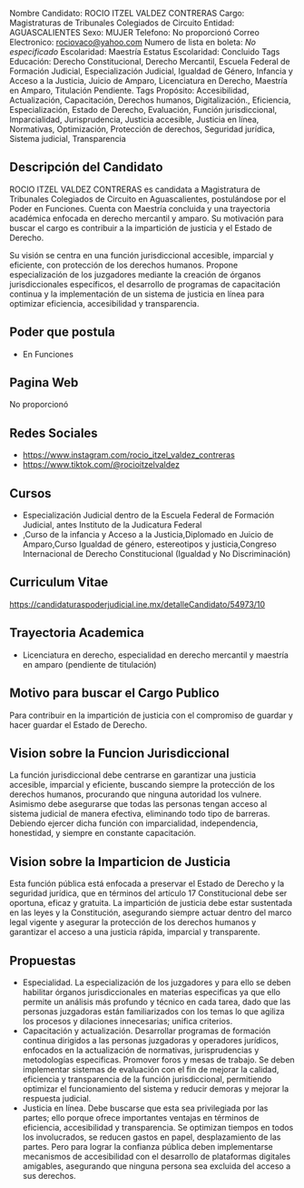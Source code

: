 Nombre Candidato: ROCIO ITZEL VALDEZ CONTRERAS
Cargo: Magistraturas de Tribunales Colegiados de Circuito
Entidad: AGUASCALIENTES
Sexo: MUJER
Telefono: No proporcionó
Correo Electronico: rociovaco@yahoo.com
Numero de lista en boleta: *No especificado*
Escolaridad: Maestría
Estatus Escolaridad: Concluido
Tags Educación: Derecho Constitucional, Derecho Mercantil, Escuela Federal de Formación Judicial, Especialización Judicial, Igualdad de Género, Infancia y Acceso a la Justicia, Juicio de Amparo, Licenciatura en Derecho, Maestría en Amparo, Titulación Pendiente.
Tags Propósito: Accesibilidad, Actualización, Capacitación, Derechos humanos, Digitalización., Eficiencia, Especialización, Estado de Derecho, Evaluación, Función jurisdiccional, Imparcialidad, Jurisprudencia, Justicia accesible, Justicia en línea, Normativas, Optimización, Protección de derechos, Seguridad jurídica, Sistema judicial, Transparencia


## Descripción del Candidato 

ROCIO ITZEL VALDEZ CONTRERAS es candidata a Magistratura de Tribunales Colegiados de Circuito en Aguascalientes, postulándose por el Poder en Funciones. Cuenta con Maestría concluida y una trayectoria académica enfocada en derecho mercantil y amparo. Su motivación para buscar el cargo es contribuir a la impartición de justicia y el Estado de Derecho.

Su visión se centra en una función jurisdiccional accesible, imparcial y eficiente, con protección de los derechos humanos. Propone especialización de los juzgadores mediante la creación de órganos jurisdiccionales específicos, el desarrollo de programas de capacitación continua y la implementación de un sistema de justicia en línea para optimizar eficiencia, accesibilidad y transparencia.


## Poder que postula

- En Funciones


## Pagina Web

No proporcionó


## Redes Sociales

- https://www.instagram.com/rocio_itzel_valdez_contreras
- https://www.tiktok.com/@rocioitzelvaldez


## Cursos

- Especialización Judicial dentro de la Escuela Federal de Formación Judicial, antes Instituto de la Judicatura Federal
- ,Curso de la infancia y Acceso a la Justicia,Diplomado en Juicio de Amparo,Curso Igualdad de género, estereotipos y justicia,Congreso Internacional de Derecho Constitucional (Igualdad y No Discriminación)


## Curriculum Vitae

https://candidaturaspoderjudicial.ine.mx/detalleCandidato/54973/10


## Trayectoria Academica

- Licenciatura en derecho, especialidad en derecho mercantil y maestría en amparo (pendiente de titulación)


## Motivo para buscar el Cargo Publico

Para contribuir en la impartición de justicia con el compromiso de guardar y hacer guardar el Estado de Derecho.


## Vision sobre la Funcion Jurisdiccional

La función jurisdiccional debe centrarse en garantizar una justicia accesible, imparcial y eficiente, buscando siempre la protección de los derechos humanos, procurando que ninguna autoridad los vulnere. Asimismo debe asegurarse que todas las personas tengan acceso al sistema judicial de manera efectiva, eliminando todo tipo de barreras. Debiendo ejercer dicha función con imparcialidad, independencia, honestidad, y siempre en constante capacitación.


## Vision sobre la Imparticion de Justicia

Esta función pública está enfocada a preservar el Estado de Derecho y la seguridad jurídica, que en términos del artículo 17 Constitucional debe ser oportuna, eficaz y gratuita. La impartición de justicia debe estar sustentada en las leyes y la Constitución, asegurando siempre actuar dentro del marco legal vigente y asegurar la protección de los derechos humanos y garantizar el acceso a una justicia rápida, imparcial y transparente.


## Propuestas

- Especialidad. La especialización de los juzgadores y para ello se deben habilitar órganos jurisdiccionales en materias especificas ya que ello permite un análisis más profundo y técnico en cada tarea, dado que las personas juzgadoras están familiarizados con los temas lo que agiliza los procesos y dilaciones innecesarias; unifica criterios.
- Capacitación y actualización. Desarrollar programas de formación continua dirigidos a las personas juzgadoras y operadores jurídicos, enfocados en la actualización de normativas, jurisprudencias y metodologías especificas. Promover foros y mesas de trabajo. Se deben implementar sistemas de evaluación con el fin de mejorar la calidad, eficiencia y transparencia de la función jurisdiccional, permitiendo optimizar el funcionamiento del sistema y reducir demoras y mejorar la respuesta judicial.
- Justicia en línea. Debe buscarse que esta sea privilegiada por las partes; ello porque ofrece importantes ventajas en términos de eficiencia, accesibilidad y transparencia. Se optimizan tiempos en todos los involucrados, se reducen gastos en papel, desplazamiento de las partes. Pero para lograr la confianza pública deben implementarse mecanismos de accesibilidad con el desarrollo de plataformas digitales amigables, asegurando que ninguna persona sea excluida del acceso a sus derechos.

